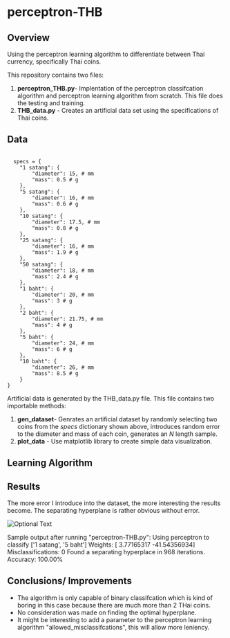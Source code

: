 # perceptron-THB

## Overview
Using the perceptron learning algorithm to differentiate between Thai currency, specifically Thai coins.

This repository contains two files:
<ol>
  <li><strong>perceptron_THB.py</strong>- Implentation of the perceptron classifcation algorithm and perceptron learning algorithm from scratch.  This file does the testing and training.</li> 
  <li><strong>THB_data.py</strong> - Creates an artificial data set using the specifications of Thai coins.</li> 
</ol>

## Data

<code>
  specs = {
    "1 satang": {
        "diameter": 15, # mm
        "mass": 0.5 # g
    },
    "5 satang": {
        "diameter": 16, # mm
        "mass": 0.6 # g
    },
    "10 satang": {
        "diameter": 17.5, # mm
        "mass": 0.8 # g
    },
    "25 satang": {
        "diameter": 16, # mm
        "mass": 1.9 # g
    },
    "50 satang": {
        "diameter": 18, # mm
        "mass": 2.4 # g
    },
    "1 baht": {
        "diameter": 20, # mm
        "mass": 3 # g
    },
    "2 baht": {
        "diameter": 21.75, # mm
        "mass": 4 # g
    },
    "5 baht": {
        "diameter": 24, # mm
        "mass": 6 # g
    },
    "10 baht": {
        "diameter": 26, # mm
        "mass": 8.5 # g
    }
}
</code>

Artificial data is generated by the THB_data.py file.  This file contains two importable methods:
<ol>
    <li><strong>gen_dataset</strong>- Genrates an artificial dataset by randomly selecting two coins from the <i>specs</i> dictionary shown above, introduces random error to the diameter and mass of each coin, generates an <i>N</i> length sample.</li> 
  <li><strong>plot_data</strong> - Use matplotlib library to create simple data visualization.</li> 
</ol>

## Learning Algorithm

## Results

The more error I introduce into the dataset, the more interesting the results become.  The separating hyperplane is rather obvious without error.

![Optional Text](https://github.com/nps6-uwf/perceptron-THB/blob/assets/Figure_1.png )

Sample output after running "perceptron-THB.py":
Using perceptron to classify ['1 satang', '5 baht']
Weights:  [  3.77165317 -41.54356934]
Misclassifications:  0
Found a separating hyperplace in 968 iterations.
Accuracy:  100.00%

## Conclusions/ Improvements
<ul>
  <li>The algorithm is only capable of binary classifcation which is kind of boring in this case because there are much more than 2 THai coins.</li>
  <li>No consideration was made on finding the optimal hyperplane.</li>
  <li>It might be interesting to add a parameter to the perceptron learning algorithm "allowed_misclassifcations", this will allow more leniency.</li>
</ul>

